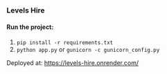 ### Levels Hire

#### Run the project:
1. `pip install -r requirements.txt`
2. `python app.py` or `gunicorn -c gunicorn_config.py`

Deployed at: https://levels-hire.onrender.com/